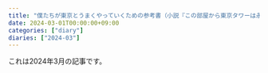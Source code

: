 ```yaml
---
title: "僕たちが東京とうまくやっていくための参考書（小説『この部屋から東京タワーは永遠に見えない』感想文）"
date: 2024-03-01T00:00:00+09:00
categories: ["diary"]
diaries: ["2024-03"]
---
```

これは2024年3月の記事です。

